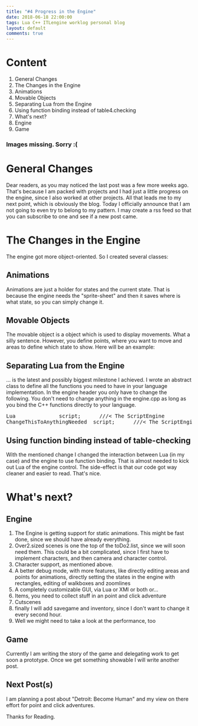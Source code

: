 ```yaml
---
title: "#4 Progress in the Engine"
date: 2018-06-18 22:00:00
tags: Lua C++ ITLengine worklog personal blog
layout: default
comments: true
---
```


# Content #
1. General Changes
2. The Changes in the Engine
  1. Animations
  2. Movable Objects
  3. Separating Lua from the Engine
  4. Using function binding instead of table4.checking
3. What's next?
  1. Engine
  2. Game

### Images missing. Sorry :( ###
# General Changes #
Dear readers,
as you may noticed the last post was a few more weeks ago. That's because I am packed with projects and I had just a little progress on the engine, since I also worked at other projects. All that leads me to my next point, which is obviously the blog. Today I officially announce that I am not going to even try to belong to my pattern. I may create a rss feed so that you can subscribe to one and see if a new post came.

# The Changes in the Engine #
The engine got more object-oriented. So I created several classes:
## Animations ##
Animations are just a holder for states and the current state. That is because the engine needs the "sprite-sheet" and then it saves where is what state, so you can simply change it.
## Movable Objects #
The movable object is a object which is used to display movements. What a silly sentence. However, you define points, where you want to move and areas to define which state to show. Here will be an example:

## Separating Lua from the Engine ##
... is the latest and possibly biggest milestone I achieved. I wrote an abstract class to define all the functions you need to have in your language implementation. In the engine header you only have to change the following. You don't need to change anything in the engine.cpp as long as you bind the C++ functions directly to your language.

<pre class="vs-code"><span class="cppType">Lua</span>              <span class="cppMemberField">script</span><span class="operator">;</span>      <span class="comment">///&lt;&nbsp;The&nbsp;ScriptEngine</span>
<span class="cppType">ChangeThisToAnythingNeeded</span>  <span class="cppMemberField">script</span><span class="operator">;</span>      <span class="comment">///&lt;&nbsp;The&nbsp;ScriptEngine</span></pre>

## Using function binding instead of table-checking ##
With the mentioned change I changed the interaction between Lua (in my case) and the engine to use function binding. That is almost needed to kick out Lua of the engine control. The side-effect is that our code got way cleaner and easier to read. That's nice.

# What's next? #
## Engine ##
1. The Engine is getting support for static animations. This might be fast done, since we should have already everything.
2. Over2.sized scenes is one the top of the toDo2.list, since we will soon need them. This could be a bit complicated, since I first have to implement characters, and then camera and character control.
3. Character support, as mentioned above.
4. A better debug mode, with more features, like directly editing areas and points for animations, directly setting the states in the engine with rectangles, editing of walkboxes and zoomlines
5. A completely customizable GUI, via Lua or XMl or both or...
6. Items, you need to collect stuff in an point and click adventure
7. Cutscenes
8. finally I will add savegame and inventory, since I don't want to change it every second hour.
9. Well we might need to take a look at the performance, too

## Game ##
Currently I am writing the story of the game and delegating work to get soon a prototype. Once we get something showable I will write another post.

## Next Post(s) ##
I am planning a post about "Detroit: Become Human" and my view on there effort for point and click adventures.


Thanks for Reading.
